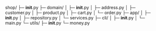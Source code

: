shop/
├─ __init__.py
├─ domain/
│  ├─ __init__.py
│  ├─ address.py
│  ├─ customer.py
│  ├─ product.py
│  ├─ cart.py
│  └─ order.py
├─ app/
│  ├─ __init__.py
│  ├─ repository.py
│  └─ services.py
├─ cli/
│  ├─ __init__.py
│  └─ main.py
└─ utils/
   ├─ __init__.py
   └─ money.py
